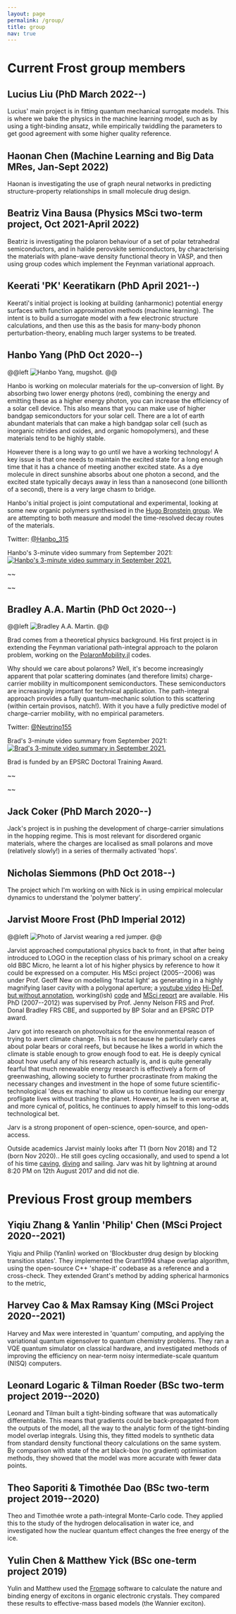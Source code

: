 ```yaml
---
layout: page 
permalink: /group/
title: group
nav: true 
---
```


# Current Frost group members

## Lucius Liu (PhD March 2022--)

Lucius' main project is in fitting quantum mechanical surrogate models. 
This is where we bake the physics in the machine learning model, such as by
using a tight-binding ansatz, while empirically twiddling the parameters to get
good agreement with some higher quality reference. 

## Haonan Chen (Machine Learning and Big Data MRes, Jan-Sept 2022)

Haonan is investigating the use of graph neural networks in predicting structure-property relationships in small molecule drug design.

## Beatriz Vina Bausa (Physics MSci two-term project, Oct 2021-April 2022)

Beatriz is investigating the polaron behaviour of a set of polar tetrahedral semiconductors, and in halide perovskite semiconductors, by characterising the materials with plane-wave density functional theory in VASP, and then using group codes which implement the Feynman variational approach. 

## Keerati 'PK' Keeratikarn (PhD April 2021--)

Keerati's initial project is looking at building (anharmonic) potential energy
surfaces with function approximation methods (machine learning). The intent is
to build a surrogate model with a few electronic structure calculations, and
then use this as the basis for many-body phonon perturbation-theory, enabling
much larger systems to be treated. 

## Hanbo Yang (PhD Oct 2020--)

@@left ![Hanbo Yang, mugshot.](/images/hanbo.jpg) @@

Hanbo is working on molecular materials for the up-conversion of light. 
By absorbing two lower energy photons (red), combining the energy and emitting
these as a higher energy photon, you can increase the efficiency of a solar
cell device. 
This also means that you can make use of higher bandgap semiconductors for your
solar cell. There are a lot of earth abundant materials that can make a high
bandgap solar cell (such as inorganic nitrides and oxides, and organic
homopolymers), and these materials tend to be highly stable. 

However there is a long way to go until we have a working technology! 
A key issue is that one needs to maintain the excited state for a long enough
time that it has a chance of meeting another excited state. As a dye molecule
in direct sunshine absorbs about one photon a second, and the excited state
typically decays away in less than a nanosecond (one billionth of a second),
there is a very large chasm to bridge. 

Hanbo's initial project is joint computational and experimental, looking at
some new organic polymers synthesised in the [Hugo Bronstein group](https://www.ch.cam.ac.uk/person/hab60). We are attempting to both measure and model the time-resolved decay routes of the materials. 

Twitter: [@Hanbo_315](https://mobile.twitter.com/Hanbo_315)

Hanbo's 3-minute video summary from September 2021:
[![Hanbo's 3-minute video summary in September 2021.](https://img.youtube.com/vi/jeBMAw4imCQ/0.jpg)](https://www.youtube.com/watch?v=jeBMAw4imCQ)


~~
<div style="clear: both"></div>
~~


## Bradley A.A. Martin (PhD Oct 2020--)

@@left ![Bradley A.A. Martin.](/images/brad_250px.jpg) @@

Brad comes from a theoretical physics background. His first project is in
extending the Feynman variational path-integral approach to the polaron
problem, working on the
[PolaronMobility.jl](https://github.com/jarvist/PolaronMobility.jl) codes. 

Why should we care about polarons? Well, it's become increasingly apparent that
polar scattering dominates (and therefore limits) charge-carrier mobility in
multicomponent semiconductors. These semiconductors are increasingly important
for technical application. The path-integral approach provides a fully
quantum-mechanic solution to this scattering (within certain provisos, natch!).
With it you have a fully predictive model of charge-carrier mobility, with no
empirical parameters. 

Twitter: [@Neutrino155](https://mobile.twitter.com/Neutrino155)

Brad's 3-minute video summary from September 2021:
[![Brad's 3-minute video summary in September 2021.](https://img.youtube.com/vi/kITVNewwaZw/0.jpg)](https://www.youtube.com/watch?v=kITVNewwaZw)

Brad is funded by an EPSRC Doctoral Training Award.


~~
<div style="clear: both"></div>
~~

## Jack Coker (PhD March 2020--)

Jack's project is in pushing the development of charge-carrier simulations in the hopping regime. This is most relevant for disordered organic materials, where the charges are localised as small polarons and move (relatively slowly!) in a series of thermally activated 'hops'.

## Nicholas Siemmons (PhD Oct 2018--)

The project which I'm working on with Nick is in using empirical molecular dynamics to understand the 'polymer battery'. 

## Jarvist Moore Frost (PhD Imperial 2012)

@@left ![Photo of Jarvist wearing a red jumper.](/images/JarvistMooreFrost_Feb2017_SonyA1_RedJumper_Square_250px.jpg) @@

Jarvist approached computational physics back to front, in that after being introduced to LOGO in the reception class of his primary school on a creaky old BBC Micro, he learnt a lot of his higher physics by reference to how it could be expressed on a computer. His MSci project (2005--2006) was under Prof. Geoff New on modelling 'fractal light' as generating in a highly magnifying laser cavity with a polygonal aperture; a [youtube video](https://www.youtube.com/watch?v=-dJPs1nPTjM) [Hi-Def, but without annotation](https://www.youtube.com/watch?v=AOYN9YmXaHo), working(ish) [code](https://github.com/jarvist/FractalLight) and [MSci report](https://arxiv.org/abs/physics/0612027) are available. 
His PhD (2007--2012) was supervised by Prof. Jenny Nelson FRS and Prof. Donal Bradley FRS CBE, and supported by BP Solar and an EPSRC DTP award. 

Jarv got into research on photovoltaics for the environmental reason of trying to avert climate change. This is not because he particularly cares about polar bears or coral reefs, but because he likes a world in which the climate is stable enough to grow enough food to eat. 
He is deeply cynical about how useful any of his research actually is, and is quite generally fearful that much renewable energy research is effectively a form of greenwashing, allowing society to further procrastinate from making the necessary changes and investment in the hope of some future scientific-technological 'deus ex machina' to allow us to continue leading our energy profligate lives without trashing the planet. 
However, as he is even worse at, and more cynical of, politics, he continues to apply himself to this long-odds technological bet. 

Jarv is a strong proponent of open-science, open-source, and open-access.

Outside academics Jarvist mainly looks after T1 (born Nov 2018) and T2 (born Nov 2020).. He still goes cycling occasionally, and used to spend a lot of his time [caving](https://www.union.ic.ac.uk/rcc/caving/old/archive.php), [diving](https://youtu.be/MqqWyQF0gAg?t=636) and sailing. Jarv was hit by lightning at around 8:20 PM on 12th August 2017 and did not die.

# Previous Frost group members

## Yiqiu Zhang & Yanlin 'Philip' Chen (MSci Project 2020--2021)

Yiqiu and Philip (Yanlin) worked on 'Blockbuster drug design by blocking
transition states'. They implemented the Grant1994 shape overlap algorithm,
using the open-source C++ 'shape-it' codebase as a reference and a cross-check.
They extended Grant's method by adding spherical harmonics to the metric, 

## Harvey Cao & Max Ramsay King (MSci Project 2020--2021)

Harvey and Max were interested in 'quantum' computing, and applying the variational quantum eigensolver to quantum chemistry problems. 
They ran a VQE quantum simulator on classical hardware, and investigated methods of improving the efficiency on near-term noisy intermediate-scale quantum (NISQ) computers.

## Leonard Logaric & Tilman Roeder (BSc two-term project 2019--2020)

Leonard and Tilman built a tight-binding software that was automatically differentiable. This means that gradients could be back-propagated from the outputs of the model, all the way to the analytic form of the tight-binding model overlap integrals. 
Using this, they fitted models to synthetic data from standard density functional theory calculations on the same system. By comparison with state of the art black-box (no gradient) optimisation methods, they showed that the model was more accurate with fewer data points. 

## Theo Saporiti & Timothée Dao (BSc two-term project 2019--2020)

Theo and Timothée wrote a path-integral Monte-Carlo code. They applied this to the study of the hydrogen delocalisation in water ice, and investigated how the nuclear quantum effect changes the free energy of the ice. 

## Yulin Chen & Matthew Yick (BSc one-term project 2019)

Yulin and Matthew used the [Fromage](https://github.com/Crespo-Otero-group/fromage) software to calculate the nature and binding energy of excitons in organic electronic crystals. They compared these results to effective-mass based models (the Wannier exciton). 

